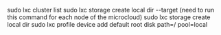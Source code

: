 sudo lxc cluster list
sudo lxc storage create local dir --target <node>
(need to run this command for each node of the microcloud)
sudo lxc storage create local dir
sudo lxc profile device add default root disk path=/ pool=local
